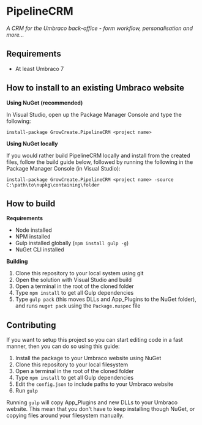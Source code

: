 # PipelineCRM

_A CRM for the Umbraco back-office - form workflow, personalisation and more..._

## Requirements

- At least Umbraco 7

## How to install to an existing Umbraco website

**Using NuGet (recommended)**

In Visual Studio, open up the Package Manager Console and type the following:

```install-package GrowCreate.PipelineCRM <project name>```

**Using NuGet locally**

If you would rather build PipelineCRM locally and install from the created files, follow the build guide below, followed by running the following in the Package Manager Console (in Visual Studio):

```install-package GrowCreate.PipelineCRM <project name> -source C:\path\to\nupkg\containing\folder```

## How to build

**Requirements**

- Node installed
- NPM installed
- Gulp installed globally (`npm install gulp -g`)
- NuGet CLI installed

**Building**

1. Clone this repository to your local system using git
2. Open the solution with Visual Studio and build
3. Open a terminal in the root of the cloned folder
4. Type `npm install` to get all Gulp dependencies
5. Type `gulp pack` (this moves DLLs and App_Plugins to the NuGet folder), and runs `nuget pack` using the `Package.nuspec` file

## Contributing

If you want to setup this project so you can start editing code in a fast manner, then you can do so using this guide:

1. Install the package to your Umbraco website using NuGet
2. Clone this repository to your local filesystem
3. Open a terminal in the root of the cloned folder
4. Type `npm install` to get all Gulp dependencies
5. Edit the `config.json` to include paths to your Umbraco website
6. Run `gulp`

Running `gulp` will copy App_Plugins and new DLLs to your Umbraco website. This mean that you don't have to keep installing though NuGet, or copying files around your filesystem manually.

